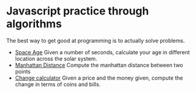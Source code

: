 # Javascript practice through algorithms

The best way to get good at programming is to actually solve problems.

- [Space Age](./Space-Age.md) Given a number of seconds, calculate your age in different location across the solar system.
- [Manhattan Distance](./Manhattan.md) Compute the manhattan distance between two points
- [Change calculator](./Change.md) Given a price and the money given, compute the change in terms of coins and bills.